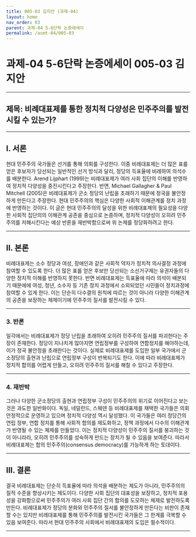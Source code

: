 ```yaml
---
title: 005-03 김지안 (과제-04)
layout: home
nav_order: 03
parent: 과제-04 5-6단락 논증에세이
permalink: /asmt-04/005-03
---
```


# 과제-04 5-6단락 논증에세이 005-03 김지안 

---

## 제목: 비례대표제를 통한 정치적 다양성은 민주주의를 발전시킬 수 있는가?

---

## I. 서론

현대 민주주의 국가들은 선거를 통해 의회를 구성한다. 이중 비례대표제는 더 많은 표를 얻은 후보자가 당선되는 일반적인 선거 방식과 달리, 정당의 득표율에 비례하여 의석수를 배분한다. Arend Lijphart (1999)는 비례대표제가 여러 사회 집단의 이해를 반영하여 정치적 다양성을 증진시킨다고 주장한다.  반면, Michael Gallagher & Paul Mitchell (2005)은 비례대표제가 군소 정당의 난립을 초래하기 때문에 정국을 불안정하게 만든다고 주장한다. 현대 민주주의의 핵심은 다양한 사회적 이해관계를 정치 과정에 반영하는 것이다. 이 글은 현대 민주주의의 달성을 위한 비례대표제의 필요성을 다양한 사회적 집단의의 이해관계 공존을 중심으로 논증하며, 정치적 다양성이 오히려 민주주의를 저해시킨다는 예상 반론을 재반박함으로써 위 논제를 정당화하려고 한다. 

---

## II. 본론

 비례대표제는 소수 정당과 여성, 장애인과 같은 사회적 약자가 정치적 의사결정 과정에 참여할 수 있도록 한다. 더 많은 표를 얻은 후보만 당선되는 소선거구제는 유권자들의 다양한 정치적 이해를 반영하지 못한다. 반면 비례대표제는 득표율에 따라 의석이 배분되기 때문에에 여성, 청년, 소수자 등 기존 정치 과정에서 소외되었던 시민들이 정치과정에 참여할 수 있게 한다. 이는 단순히 다수결의 원칙에 따르는 것이 아니라 다양한 이해관계의 공존을 보장하는 체제이기에 민주주의 질서를 발전시킬 수 있다. 

---

### 3. 반론

일각에서는 비례대표제가 정당 난립을 초래하여 오히려 민주주의 질서를 파괴한다는 주장이 존재한다. 정당이 지나치게 많아지면 연립정부를 구성하여 연합정치를 해야하는데, 이가 정국 불안정을 초래한다는 것이다. 실제로 비례대표제를 도입한 일부 국가에서 군소정당의 출현과 난립으로 연립정부 구성이 반복되기도 한다. 이에 따라 비례대표제가 정치적 합의를 어렵게 만들고, 오히려 민주주의 질서를 해칠 수 있다고 주장한다. 

---

### 4. 재반박

그러나 다양한 군소정당의 출현과 연립정부 구성이 민주주의의 위기로 이어진다고 보는 것은 과도한 일반화이다. 독일, 네덜란드, 스웨덴 등 비례대표제를 채택한 국가들은 의회 안정적으로 운영하고 있으며 정치적 다양성 역시 달성했다. 이 국가들은 여러 정당간의 연립 정부, 연합 정치를 통해 사회적 합의를 제도화하고, 정책 과정에서 다수의 이해관계가 반영될 수 있는 체제를 만들었다.  이는 정치적 다양성이 민주주의 질서를 붕괴하는 것이 아니라라, 오히려 민주주의를 성숙하게 만드는 장치가 될 수 있음을 보여준다. 따라서 비례대표제는 합의 민주주의(consensus democracy)를 가능하게 하는 토대이다. 

---

## III. 결론 

 결국 비례대표제는 단순히 득표율에 따라 의석을 배분하는 제도가 아니라, 민주주의의 질적 수준을 향상시키는 제도이다. 다양한 사회 집단의 대표성을 보장하고, 정치적 포용성을 강화함으로써 민주주의가 여러 사회 집단 간의 합의를 도모하는 체제로 발전하도록 만든다. 비례대표제가 정당의 분화와 민주주의 질서를 불안정하게 만든다는 비판이 존재할 수는 있지만 비례대표제를 통해 민주주의를 발전시킨 국가들은 그 한계를 극복할 수 있음 보여준다. 따라서 현대 민주주의 사회에서 비례대표제의 도입은 필수적이다.  

---

